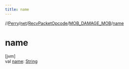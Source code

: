 ```yaml
---
title: name
---
```

//[Perry](../../../../index.html)/[net](../../index.html)/[RecvPacketOpcode](../index.html)/[MOB_DAMAGE_MOB](index.html)/[name](name.html)



# name



[jvm]\
val [name](name.html): [String](https://kotlinlang.org/api/latest/jvm/stdlib/kotlin/-string/index.html)




